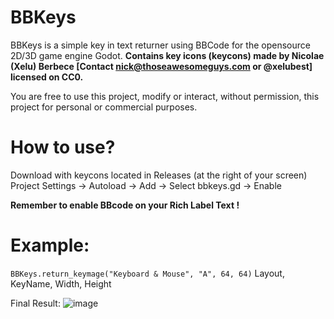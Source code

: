 # BBKeys
BBKeys is a simple key in text returner using BBCode for the opensource 2D/3D game engine Godot.
__**Contains key icons (keycons) made by Nicolae (Xelu) Berbece [Contact nick@thoseawesomeguys.com or @xelubest] licensed on CC0.**__ 

You are free to use this project, modify or interact, without permission, this project for personal or commercial purposes.

# How to use?
Download with keycons located in Releases (at the right of your screen)
Project Settings -> Autoload -> Add -> Select bbkeys.gd -> Enable

**Remember to enable BBcode on your Rich Label Text !**
# Example:
`BBKeys.return_keymage("Keyboard & Mouse", "A", 64, 64)`
Layout, KeyName, Width, Height

Final Result:
![image](https://user-images.githubusercontent.com/49753411/118000513-2a147b00-b346-11eb-9f2d-b81575c06166.png)
